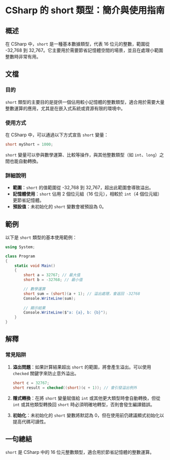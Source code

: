 <!--
Meta Description: # CSharp 的 short 類型：簡介與使用指南 ## 概述 在 CSharp 中，`short` 是一種基本數據類型，代表 16 位元的整數，範圍從 -32,768 到 32,767。它主要用於需要節省記憶體空間的場景，並且在處理小範圍整數時非常有用。 ## 文檔 ### 目的 `short...
Meta Keywords: short, csharp, int, 768, 767
-->

# CSharp 的 short 類型：簡介與使用指南

## 概述
在 CSharp 中，`short` 是一種基本數據類型，代表 16 位元的整數，範圍從 -32,768 到 32,767。它主要用於需要節省記憶體空間的場景，並且在處理小範圍整數時非常有用。

## 文檔
### 目的
`short` 類型的主要目的是提供一個佔用較小記憶體的整數類型，適合用於需要大量整數運算的應用，尤其是在嵌入式系統或資源有限的環境中。

### 使用方式
在 CSharp 中，可以通過以下方式宣告 `short` 變量：

```csharp
short myShort = 1000;
```

`short` 變量可以參與數學運算、比較等操作，與其他整數類型（如 `int`、`long`）之間也能自動轉換。

### 詳細說明
- **範圍**：`short` 的值範圍從 -32,768 到 32,767，超出此範圍會導致溢出。
- **記憶體使用**：`short` 佔用 2 個位元組（16 位元），相較於 `int`（4 個位元組）更節省記憶體。
- **預設值**：未初始化的 `short` 變數會被預設為 0。

## 範例
以下是 `short` 類型的基本使用範例：

```csharp
using System;

class Program
{
    static void Main()
    {
        short a = 32767; // 最大值
        short b = -32768; // 最小值

        // 數學運算
        short sum = (short)(a + 1); // 溢出處理，會返回 -32768
        Console.WriteLine(sum);
        
        // 顯示結果
        Console.WriteLine($"a: {a}, b: {b}");
    }
}
```

## 解釋
### 常見陷阱
1. **溢出問題**：如果計算結果超出 `short` 的範圍，將會產生溢出。可以使用 `checked` 關鍵字來防止意外溢出。
   ```csharp
   short c = 32767;
   short result = checked((short)(c + 1)); // 會引發溢出例外
   ```

2. **隱式轉換**：在將 `short` 變量賦值給 `int` 或其他更大類型時會自動轉換，但從 `int` 或其他類型轉換回 `short` 時必須明確地轉型，否則會發生編譯錯誤。

3. **初始化**：未初始化的 `short` 變數將默認為 0，但在使用前仍建議顯式初始化以提高代碼可讀性。

## 一句總結
`short` 是 CSharp 中的 16 位元整數類型，適合用於節省記憶體的整數運算。